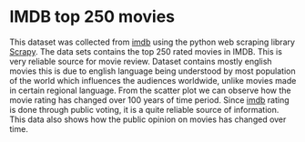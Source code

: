 # IMDB top 250 movies

This dataset was collected from [imdb] using the python web scraping library [Scrapy].
The data sets contains the top 250 rated movies in IMDB. This is very reliable source for movie review. Dataset contains mostly english movies this is due to english language being understood by most population of the world which influences the audiences worldwide, unlike movies made in certain regional language. From the scatter plot we can observe how the movie rating has changed over 100 years of time period. Since [imdb] rating is done through public voting, it is a quite reliable source of information. This data also shows how the public opinion on movies has changed over time.

[imdb]: https://www.imdb.com/chart/top/?ref_=nv_td_mv250
[Scrapy]: https://scrapy.org/
